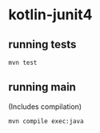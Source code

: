 # kotlin-junit4

## running tests

```
mvn test
```

## running main

(Includes compilation)

```
mvn compile exec:java
```

